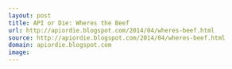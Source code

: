 ```yaml
---
layout: post
title: API or Die: Wheres the Beef
url: http://apiordie.blogspot.com/2014/04/wheres-beef.html
source: http://apiordie.blogspot.com/2014/04/wheres-beef.html
domain: apiordie.blogspot.com
image: 
---
```


